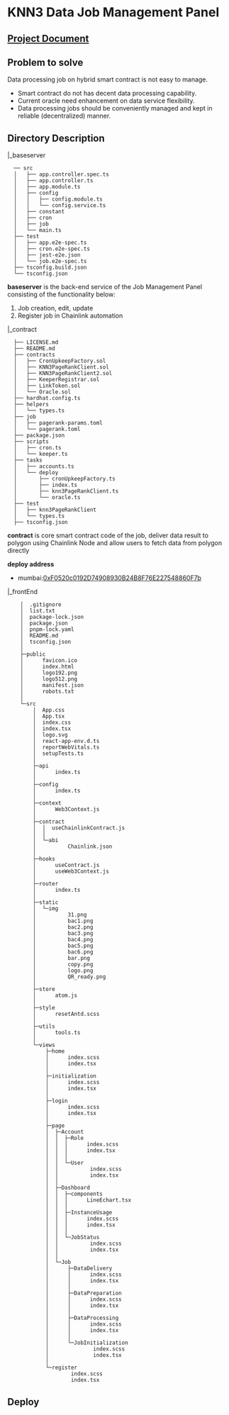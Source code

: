 # KNN3 Data Job Management Panel

## [Project Document](https://docs.google.com/document/d/1ikYChJuXXjDaH_4F2_oQfuXcyZz37IKHIgj4tynmn-U/edit)

## Problem to solve   
Data processing job on hybrid smart contract is not easy to manage.   
- Smart contract do not has decent data processing capability.
- Current oracle need enhancement on data service flexibility.
- Data processing jobs should be conveniently managed and kept in reliable (decentralized) manner.    


## Directory Description    

|_baseserver 
```
  ── src
  │   ├── app.controller.spec.ts
  │   ├── app.controller.ts
  │   ├── app.module.ts
  │   ├── config
  │   │   ├── config.module.ts
  │   │   └── config.service.ts
  │   ├── constant
  │   ├── cron
  │   ├── job
  │   └── main.ts
  ├── test
  │   ├── app.e2e-spec.ts
  │   ├── cron.e2e-spec.ts
  │   ├── jest-e2e.json
  │   └── job.e2e-spec.ts
  ├── tsconfig.build.json
  └── tsconfig.json
 ```
 
 **baseserver** is the back-end service of the Job Management Panel consisting of the functionality below:
  1. Job creation, edit, update
  2. Register job in Chainlink automation
 
 
|_contract  
```
  ├── LICENSE.md
  ├── README.md
  ├── contracts
  │   ├── CronUpkeepFactory.sol
  │   ├── KNN3PageRankClient.sol
  │   ├── KNN3PageRankClient2.sol
  │   ├── KeeperRegistrar.sol
  │   ├── LinkToken.sol
  │   └── Oracle.sol
  ├── hardhat.config.ts
  ├── helpers
  │   └── types.ts
  ├── job
  │   ├── pagerank-params.toml
  │   └── pagerank.toml
  ├── package.json
  ├── scripts
  │   ├── cron.ts
  │   └── keeper.ts
  ├── tasks
  │   ├── accounts.ts
  │   └── deploy
  │       ├── cronUpkeepFactory.ts
  │       ├── index.ts
  │       ├── knn3PageRankClient.ts
  │       └── oracle.ts
  ├── test
  │   ├── knn3PageRankClient
  │   └── types.ts
  ├── tsconfig.json
```
**contract** is core smart contract code of the job, deliver data result to polygon using Chainlink Node and allow users to fetch data from polygon directly

**deploy address**  
  * mumbai:[0xF0520c0192D74908930B24B8F76E227548860F7b](https://mumbai.polygonscan.com/address/0xF0520c0192D74908930B24B8F76E227548860F7b)

|_frontEnd    
```
    │  .gitignore
    │  list.txt
    │  package-lock.json
    │  package.json
    │  pnpm-lock.yaml
    │  README.md
    │  tsconfig.json
    │  
    ├─public
    │      favicon.ico
    │      index.html
    │      logo192.png
    │      logo512.png
    │      manifest.json
    │      robots.txt
    │      
    └─src
        │  App.css
        │  App.tsx
        │  index.css
        │  index.tsx
        │  logo.svg
        │  react-app-env.d.ts
        │  reportWebVitals.ts
        │  setupTests.ts
        │  
        ├─api
        │      index.ts
        │      
        ├─config
        │      index.ts
        │      
        ├─context
        │      Web3Context.js
        │      
        ├─contract
        │  │  useChainlinkContract.js
        │  │  
        │  └─abi
        │          Chainlink.json
        │          
        ├─hooks
        │      useContract.js
        │      useWeb3Context.js
        │      
        ├─router
        │      index.ts
        │      
        ├─static
        │  └─img
        │          31.png
        │          bac1.png
        │          bac2.png
        │          bac3.png
        │          bac4.png
        │          bac5.png
        │          bac6.png
        │          bar.png
        │          copy.png
        │          logo.png
        │          QR_ready.png
        │          
        ├─store
        │      atom.js
        │      
        ├─style
        │      resetAntd.scss
        │      
        ├─utils
        │      tools.ts
        │      
        └─views
            ├─home
            │      index.scss
            │      index.tsx
            │      
            ├─initialization
            │      index.scss
            │      index.tsx
            │      
            ├─login
            │      index.scss
            │      index.tsx
            │      
            ├─page
            │  ├─Account
            │  │  ├─Role
            │  │  │      index.scss
            │  │  │      index.tsx
            │  │  │      
            │  │  └─User
            │  │          index.scss
            │  │          index.tsx
            │  │          
            │  ├─Dashboard
            │  │  ├─components
            │  │  │      LineEchart.tsx
            │  │  │      
            │  │  ├─InstanceUsage
            │  │  │      index.scss
            │  │  │      index.tsx
            │  │  │      
            │  │  └─JobStatus
            │  │          index.scss
            │  │          index.tsx
            │  │          
            │  └─Job
            │      ├─DataDelivery
            │      │      index.scss
            │      │      index.tsx
            │      │      
            │      ├─DataPreparation
            │      │      index.scss
            │      │      index.tsx
            │      │      
            │      ├─DataProcessing
            │      │      index.scss
            │      │      index.tsx
            │      │      
            │      └─JobInitialization
            │              index.scss
            │              index.tsx
            │              
            └─register
                    index.scss
                    index.tsx
```

## Deploy

